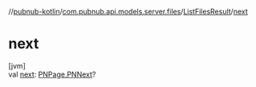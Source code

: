 //[pubnub-kotlin](../../../index.md)/[com.pubnub.api.models.server.files](../index.md)/[ListFilesResult](index.md)/[next](next.md)

# next

[jvm]\
val [next](next.md): [PNPage.PNNext](../../com.pubnub.api.models.consumer.objects/-p-n-page/-p-n-next/index.md)?
